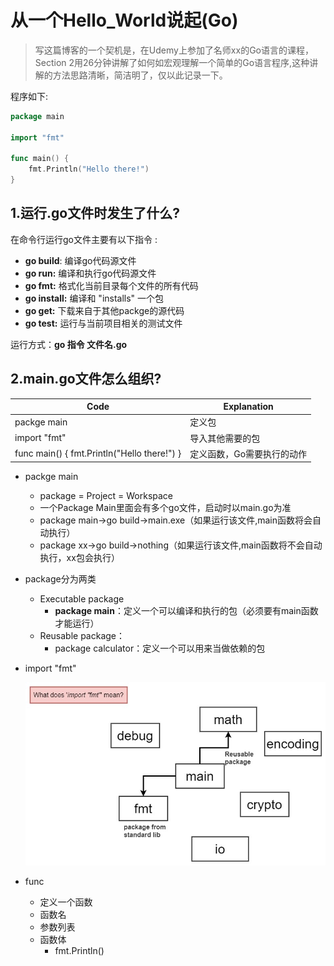 # 从一个Hello_World说起(Go)




> 写这篇博客的一个契机是，在Udemy上参加了名师xx的Go语言的课程，Section 2用26分钟讲解了如何如宏观理解一个简单的Go语言程序,这种讲解的方法思路清晰，简洁明了，仅以此记录一下。

程序如下:

```Go
package main

import "fmt"

func main() {
	fmt.Println("Hello there!")
}
```



## 1.运行.go文件时发生了什么?

在命令行运行go文件主要有以下指令 :

- **go build**: 编译go代码源文件
- **go run:** 编译和执行go代码源文件
- **go fmt:** 格式化当前目录每个文件的所有代码
- **go install:** 编译和 "installs" 一个包 
- **go get:** 下载来自于其他packge的源代码
- **go test:** 运行与当前项目相关的测试文件

运行方式：**go 指令 文件名.go**



## 2.main.go文件怎么组织?

| Code                                        | Explanation                |
| ------------------------------------------- | -------------------------- |
| packge main                                 | 定义包                     |
| import "fmt"                                | 导入其他需要的包           |
| func main() { fmt.Println("Hello there!") } | 定义函数，Go需要执行的动作 |

- packge main
  - package = Project = Workspace
  - 一个Package Main里面会有多个go文件，启动时以main.go为准
  - package main→go build→main.exe（如果运行该文件,main函数将会自动执行）
  - package xx→go build→nothing（如果运行该文件,main函数将不会自动执行，xx包会执行）

- package分为两类

  - Executable package
    - **package main**：定义一个可以编译和执行的包（必须要有main函数才能运行）
  - Reusable package：
    - package calculator：定义一个可以用来当做依赖的包

- import "fmt"

  ![](/02/package_and_fmt.jpg)

- func
  - 定义一个函数
  - 函数名
  - 参数列表
  - 函数体
    - fmt.Println()


